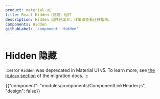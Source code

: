 ```yaml
---
product: material-ui
title: React Hidden（隐藏）组件
description: Hidden 组件已废弃，详情请查看迁移指南。
components: Hidden
githubLabel: 'component: Hidden'
---
```


# Hidden 隐藏

:::error
`Hidden` was deprecated in Material UI v5. To learn more, see [the `Hidden` section](/material-ui/migration/v5-component-changes/#hidden) of the migration docs.
:::

<p class="description"></p>

{{"component": "modules/components/ComponentLinkHeader.js", "design": false}}
